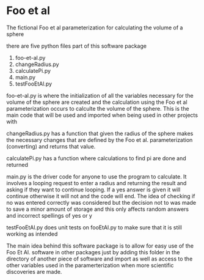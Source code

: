 #  Foo et al
 The fictional Foo et al parameterization for calculating the volume of a sphere 

there are five python files part of this software package
1. foo-et-al.py
2. changeRadius.py
3. calculatePi.py
4. main.py
5. testFooEtAl.py

foo-et-al.py is where the initialization of all the variables necessary for the volume of the sphere are created and the calculation using the Foo et al parameterization occurs to calculte the volume of the sphere. This is the main code that will be used and imported when being used in other projects with 

changeRadius.py has a function that given the radius of the sphere makes the necessary changes that are defined by the Foo et al. parameterization (converting) and returns that value.

calculatePi.py has a function where calculations to find pi are done and returned

main.py is the driver code for anyone to use the program to calculate. It involves a looping request to enter a radius and returning the result and asking if they want to continue looping. If a yes answer is given it will continue otherwise it will not and the code will end. The idea of checking if no was entered correctly was considered but the decision not to was made to save a minor amount of storage and this only affects random answers and incorrect spellings of yes or y

testFooEtAl.py does unit tests on fooEtAl.py to make sure that it is still working as intended 


The main idea behind this software package is to allow for easy use of the Foo Et Al. software in other packages just by adding this folder in the directory of another piece of software and import as well as access to the other variables used in the paramerterization when more scientific discoveries are made. 